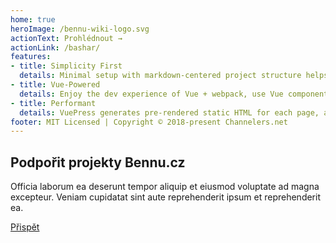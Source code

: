 ```yaml
---
home: true
heroImage: /bennu-wiki-logo.svg
actionText: Prohlédnout →
actionLink: /bashar/
features:
- title: Simplicity First
  details: Minimal setup with markdown-centered project structure helps you focus on writing.
- title: Vue-Powered
  details: Enjoy the dev experience of Vue + webpack, use Vue components in markdown, and develop custom themes with Vue.
- title: Performant
  details: VuePress generates pre-rendered static HTML for each page, and runs as an SPA once a page is loaded.
footer: MIT Licensed | Copyright © 2018-present Channelers.net
---
```


<h2 class="uk-text-center uk-margin-large-top">Podpořit projekty Bennu.cz</h2>
<div class="uk-container uk-container-small uk-width-xlarge uk-text-center">
    <p>
        Officia laborum ea deserunt tempor aliquip et eiusmod voluptate ad magna excepteur. Veniam cupidatat sint aute reprehenderit ipsum et reprehenderit ea.
    </p>
    <a href="#" class="uk-button uk-button-secondary">Přispět</a>
</div>